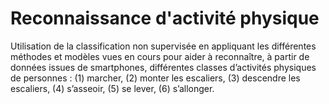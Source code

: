 # Reconnaissance d'activité physique

Utilisation de la classification non supervisée en appliquant les différentes
méthodes et modèles vues en cours pour aider à reconnaître, à partir de données issues de smartphones,
différentes classes d’activités physiques de personnes : (1) marcher, (2) monter les escaliers, (3)
descendre les escaliers, (4) s’asseoir, (5) se lever, (6) s’allonger.
